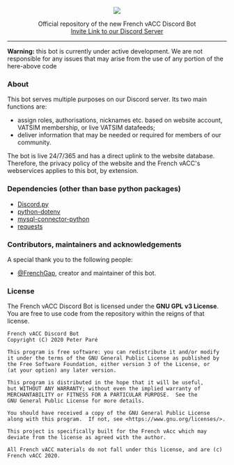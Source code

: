<p align="center"><img src="https://vatsim.fr/media/img/FrenchvACC_BBG_2.png" width="auto"></p>

<p align="center">Official repository of the new French vACC Discord Bot<br>
<a href="https://vatsim.fr/discord" target="_blank">Invite Link to our Discord Server</a>
</p>

---

**Warning:** this bot is currently under active development. We are not responsible for any issues that may arise from the use of any portion of the here-above code

### About
This bot serves multiple purposes on our Discord server.
Its two main functions are:
- assign roles, authorisations, nicknames etc. based on website account, VATSIM membership, or live VATSIM datafeeds;
- deliver information that may be needed or required for members of our community.

The bot is live 24/7/365 and has a direct uplink to the website database. Therefore, the privacy policy of the website and the French vACC's webservices applies to this bot, by extension.

### Dependencies (other than base python packages)
- [Discord.py](https://pypi.org/project/discord.py/)
- [python-dotenv](https://pypi.org/project/python-dotenv/)
- [mysql-connector-python](https://pypi.org/project/mysql-connector-python/)
- [requests](https://pypi.org/project/requests/)

### Contributors, maintainers and acknowledgements

A special thank you to the following people:
- [@FrenchGap](https://github.com/FrenchGap), creator and maintainer of this bot.

### License

The French vACC Discord Bot is licensed under the **GNU GPL v3 License**. You are free to use code from the repository within the reigns of that license. 

```
French vACC Discord Bot
Copyright (C) 2020 Peter Paré

This program is free software: you can redistribute it and/or modify
it under the terms of the GNU General Public License as published by
the Free Software Foundation, either version 3 of the License, or
(at your option) any later version.

This program is distributed in the hope that it will be useful,
but WITHOUT ANY WARRANTY; without even the implied warranty of
MERCHANTABILITY or FITNESS FOR A PARTICULAR PURPOSE.  See the
GNU General Public License for more details.

You should have received a copy of the GNU General Public License
along with this program.  If not, see <https://www.gnu.org/licenses/>.

This project is specifically built for the French vAcc which may deviate from the license as agreed with the author.

All French vACC materials do not fall under this license, and are (c) French vACC 2020.
```
